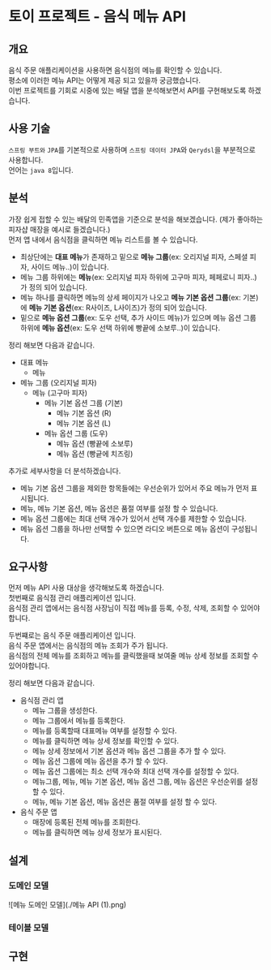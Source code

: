 # 토이 프로젝트 - 음식 메뉴 API

## 개요
음식 주문 애플리케이션을 사용하면 음식점의 메뉴를 확인할 수 있습니다.  
평소에 이러한 메뉴 API는 어떻게 제공 되고 있을까 궁금했습니다.  
이번 프로젝트를 기회로 시중에 있는 배달 앱을 분석해보면서 API를 구현해보도록 하겠습니다.  

## 사용 기술
`스프링 부트와` `JPA`를 기본적으로 사용하며 `스프링 데이터 JPA`와 `Qerydsl`을 부분적으로 사용합니다.  
언어는 `java 8`입니다.  

## 분석
가장 쉽게 접할 수 있는 배달의 민족앱을 기준으로 분석을 해보겠습니다. (제가 좋아하는 피자샵 매장을 예시로 들겠습니다.)  
먼저 앱 내에서 음식점을 클릭하면 메뉴 리스트를 볼 수 있습니다.  
* 최상단에는 **대표 메뉴**가 존재하고 밑으로 **메뉴 그룹**(ex: 오리지널 피자, 스페셜 피자, 사이드 메뉴..)이 있습니다.
* 메뉴 그룹 하위에는 **메뉴**(ex: 오리지널 피자 하위에 고구마 피자, 페페로니 피자..)가 정의 되어 있습니다.  
* 메뉴 하나를 클릭하면 메뉴의 상세 페이지가 나오고 **메뉴 기본 옵션 그룹**(ex: 기본)에 **메뉴 기본 옵션**(ex: R사이즈, L사이즈)가 정의 되어 있습니다.    
* 밑으로 **메뉴 옵션 그룹**(ex: 도우 선택, 추가 사이드 메뉴)가 있으며 메뉴 옵션 그룹 하위에 **메뉴 옵션**(ex: 도우 선택 하위에 빵끝에 소보루..)이 있습니다.  

정리 해보면 다음과 같습니다.  
* 대표 메뉴
  * 메뉴
* 메뉴 그룹 (오리지널 피자)
  * 메뉴 (고구마 피자)
    * 메뉴 기본 옵션 그룹 (기본)
      * 메뉴 기본 옵션 (R)
      * 메뉴 기본 옵션 (L)
    * 메뉴 옵션 그룹 (도우)
      * 메뉴 옵션 (빵끝에 소보루)
      * 메뉴 옵션 (빵긑에 치즈링)  

추가로 세부사항을 더 분석하겠습니다.  
* 메뉴 기본 옵션 그룹을 제외한 항목들에는 우선순위가 있어서 주요 메뉴가 먼저 표시됩니다.  
* 메뉴, 메뉴 기본 옵션, 메뉴 옵션은 품절 여부를 설정 할 수 있습니다.  
* 메뉴 옵션 그룹에는 최대 선택 개수가 있어서 선택 개수를 제한할 수 있습니다.  
* 메뉴 옵션 그룹을 하나만 선택할 수 있으면 라디오 버튼으로 메뉴 옵션이 구성됩니다.  



## 요구사항
먼저 메뉴 API 사용 대상을 생각해보도록 하겠습니다.  
첫번째로 음식점 관리 애플리케이션 입니다.  
음식점 관리 앱에서는 음식점 사장님이 직접 메뉴를 등록, 수정, 삭제, 조회할 수 있어야 합니다.  

두번쨰로는 음식 주문 애플리케이션 입니다.  
음식 주문 앱에서는 음식점의 메뉴 조회가 주가 됩니다.  
음식점의 전체 메뉴를 조회하고 메뉴를 클릭했을때 보여줄 메뉴 상세 정보를 조회할 수 있어야합니다.

정리 해보면 다음과 같습니다.  

* 음식점 관리 앱
  * 메뉴 그룹을 생성한다.
  * 메뉴 그룹에서 메뉴를 등록한다.  
  * 메뉴를 등록할때 대표메뉴 여부를 설정할 수 있다.
  * 메뉴를 클릭하면 메뉴 상세 정보를 확인할 수 있다.  
  * 메뉴 상세 정보에서 기본 옵션과 메뉴 옵션 그룹을 추가 할 수 있다.
  * 메뉴 옵션 그룹에 메뉴 옵션을 추가 할 수 있다.  
  * 메뉴 옵션 그룹에는 최소 선택 개수와 최대 선택 개수를 설정할 수 있다.  
  * 메뉴그룹, 메뉴, 메뉴 기본 옵션, 메뉴 옵션 그룹, 메뉴 옵션은 우선순위를 설정할 수 있다.
  * 메뉴, 메뉴 기본 옵션, 메뉴 옵션은 품절 여부를 설정 할 수 있다.
* 음식 주문 앱
  * 매장에 등록된 전체 메뉴를 조회한다.
  * 메뉴를 클릭하면 메뉴 상세 정보가 표시된다.  

## 설계
### 도메인 모델
![메뉴 도메인 모델](./메뉴 API (1).png)
### 테이블 모델

## 구현




